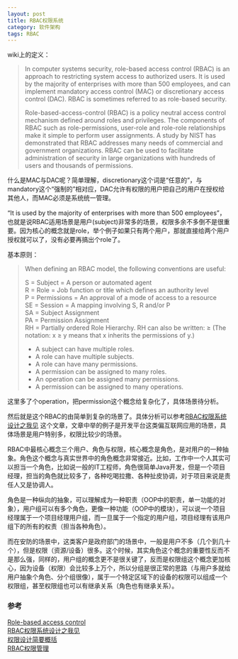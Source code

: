 ```yaml
---
layout: post
title: RBAC权限系统
category: 软件架构
tags: RBAC
---
```


wiki上的定义：  
> In computer systems security, role-based access control (RBAC) is an approach to restricting system access to authorized users. It is used by the majority of enterprises with more than 500 employees, and can implement mandatory access control (MAC) or discretionary access control (DAC). RBAC is sometimes referred to as role-based security.
> 
> Role-based-access-control (RBAC) is a policy neutral access control mechanism defined around roles and privileges. The components of RBAC such as role-permissions, user-role and role-role relationships make it simple to perform user assignments. A study by NIST has demonstrated that RBAC addresses many needs of commercial and government organizations. RBAC can be used to facilitate administration of security in large organizations with hundreds of users and thousands of permissions.

什么是MAC与DAC呢？简单理解，discretionary这个词是“任意的”，与mandatory这个“强制的”相对应，DAC允许有权限的用户把自己的用户在授权给其他人，而MAC必须是系统统一管理。

“It is used by the majority of enterprises with more than 500 employees”，也就是说RBAC适用场景是用户(subject)非常多的场景，权限多余不多倒不是很重要。因为核心的概念就是role，举个例子如果只有两个用户，那就直接给两个用户授权就可以了，没有必要再搞出个role了。

基本原则：

> When defining an RBAC model, the following conventions are useful:
> 
> S = Subject = A person or automated agent  
> R = Role = Job function or title which defines an authority level  
> P = Permissions = An approval of a mode of access to a resource  
> SE = Session = A mapping involving S, R and/or P  
> SA = Subject Assignment  
> PA = Permission Assignment  
> RH = Partially ordered Role Hierarchy. RH can also be written: ≥ (The notation: x ≥ y means that x inherits the permissions of y.)  
> - A subject can have multiple roles.  
> - A role can have multiple subjects.  
> - A role can have many permissions.  
> - A permission can be assigned to many roles.  
> - An operation can be assigned many permissions.  
> - A permission can be assigned to many operations.  

这里多了个operation，把permission这个概念给复杂化了，具体场景待分析。

然后就是这个RBAC的由简单到复杂的场景了。具体分析可以参考[RBAC权限系统设计之我见](https://my.oschina.net/feichexia/blog/289532)  这个文章，文章中举的例子是开发平台这类偏互联网应用的场景，具体场景是用户特别多，权限比较少的场景。

RBAC中最核心概念三个用户、角色与权限，核心概念是角色，是对用户的一种抽象。角色这个概念与真实世界中的角色概念非常接近。比如，工作中一个人其实可以担当一个角色，比如说一般的IT工程师，角色很简单Java开发，但是一个项目经理，担当的角色就比较多了，各种吃喝拉撒、各种扯皮协调，对于项目来说是责任人又是协调人。

角色是一种纵向的抽象，可以理解成为一种职责（OOP中的职责，单一功能的对象），用户组可以有多个角色，更像一种功能（OOP中的模块），可以说一个项目经理属于一个项目经理用户组，而一旦属于一个指定的用户组，项目经理有该用户组下的所有的权责（担当各种角色）。

而在安防的场景中，这类客户是政府部门的场景中，一般是用户不多（几个到几十个），但是权限（资源/设备）很多。这个时候，其实角色这个概念的重要性反而不是那么强，同样的，用户组的概念更不是很关键了，反而是权限组这个概念更加核心，因为设备（权限）会比较多上万个，所以分组是很正常的思路（与用户多就给 用户抽象个角色、分个组很像），属于一个特定区域下的设备的权限可以组成一个权限组，甚至权限组也可以有继承关系（角色也有继承关系）。


### 参考
[Role-based access control](https://en.wikipedia.org/wiki/Role-based_access_control)  
[RBAC权限系统设计之我见](https://my.oschina.net/feichexia/blog/289532)  
[权限设计简要概括](https://github.com/jxqlovejava/OpenAPI/blob/master/%E6%9D%83%E9%99%90%E8%AE%BE%E8%AE%A1/%E6%9D%83%E9%99%90%E8%AE%BE%E8%AE%A1%E6%96%B9%E6%A1%88%E7%AE%80%E8%A6%81%E6%A6%82%E6%8B%AC.md)  
[RBAC权限管理](https://blog.csdn.net/painsonline/article/details/7183613)  